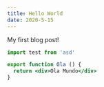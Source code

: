 ```yaml
---
title: Hello World
date: 2020-5-15
---
```


My first blog post!

```jsx
import test from 'asd'

export function Ola () {
  return <div>Ola Mundo</div>
}
```